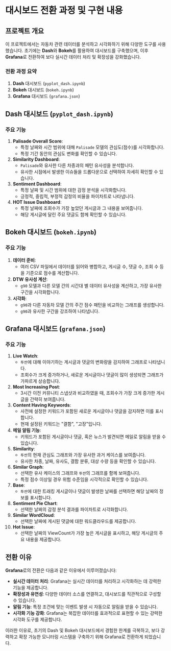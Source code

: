 # 대시보드 전환 과정 및 구현 내용

## 프로젝트 개요

이 프로젝트에서는 자동차 관련 데이터를 분석하고 시각화하기 위해 다양한 도구를 사용했습니다. 초기에는 **Dash**와 **Bokeh**를 활용하여 대시보드를 구축했으며, 이후 **Grafana**로 전환하여 보다 실시간 데이터 처리 및 확장성을 강화했습니다.

### 전환 과정 요약

1. **Dash** 대시보드 (`pyplot_dash.ipynb`)
2. **Bokeh** 대시보드 (`bokeh.ipynb`)
3. **Grafana** 대시보드 (`grafana.json`)

## Dash 대시보드 (`pyplot_dash.ipynb`)

### 주요 기능

1. **Palisade Overall Score**:
    - 특정 날짜와 시간 범위에 대해 `Palisade` 모델의 관심도(점수)를 시각화합니다.
    - 특정 기간 동안의 관심도 변화를 확인할 수 있습니다.
2. **Similarity Dashboard**:
    - `Palisade`와 유사한 다른 차종과의 패턴 유사성을 분석합니다.
    - 유사한 시점에서 발생한 이슈들을 드롭다운으로 선택하여 자세히 확인할 수 있습니다.
3. **Sentiment Dashboard**:
    - 특정 날짜 및 시간 범위에 대한 감정 분석을 시각화합니다.
    - 긍정적, 중립적, 부정적 감정의 비율을 파이차트로 나타냅니다.
4. **HOT Issue Dashboard**:
    - 특정 날짜에 조회수가 가장 높았던 게시글과 그 내용을 보여줍니다.
    - 해당 게시글에 달린 주요 댓글도 함께 확인할 수 있습니다.

## Bokeh 대시보드 (`bokeh.ipynb`)

### 주요 기능

1. **데이터 준비**:
    - 여러 CSV 파일에서 데이터를 읽어와 병합하고, 게시글 수, 댓글 수, 조회 수 등을 기준으로 점수를 계산합니다.
2. **DTW 유사성 계산**:
    - `g90` 모델과 다른 모델 간의 시간대 별 데이터 유사성을 계산하고, 가장 유사한 구간을 시각화합니다.
3. **시각화**:
    - `g90`과 다른 자동차 모델 간의 주간 점수 패턴을 비교하는 그래프를 생성합니다.
    - `g90`과 유사한 구간을 강조하여 나타냅니다.

## Grafana 대시보드 (`grafana.json`)

### 주요 기능

1. **Live Watch**:
    - `투싼`에 대해 이야기하는 게시글과 댓글의 변화량을 감지하여 그래프로 나타냅니다.
    - 조회수가 크게 증가하거나, 새로운 게시글이나 댓글이 많이 생성되면 그래프가 가파르게 상승합니다.
2. **Most Increasing Post**:
    - 3시간 이전 커뮤니티 스냅샷과 비교하였을 때, 조회수가 가장 크게 증가한 게시글을 간략히 보여줍니다.
3. **Content Having Keywords**:
    - 사전에 설정한 키워드가 포함된 새로운 게시글이나 댓글을 감지하면 이를 표시합니다.
    - 현재 설정된 키워드는 "결함", "고장"입니다.
4. **메일 알림 기능**:
    - 키워드가 포함된 게시글이나 댓글, 혹은 뉴스가 발견되면 메일로 알림을 받을 수 있습니다.
5. **Similarity**:
    - `투싼`의 현재 관심도 그래프와 가장 유사한 과거 케이스를 보여줍니다.
    - 유사한 차종, 날짜, 유사도, 결함 분류, 대상 수량 등을 확인할 수 있습니다.
6. **Similar Graph**:
    - 선택한 유사 케이스의 그래프와 `투싼`의 그래프를 함께 보여줍니다.
    - 특정 점수 이상일 경우 위험 수준임을 시각적으로 확인할 수 있습니다.
7. **Base**:
    - `투싼`에 대한 트래킹 게시글이나 댓글이 발생한 날짜를 선택하면 해당 날짜의 정보를 표시합니다.
8. **Sentiment Pie Chart**:
    - 선택한 날짜의 감정 분석 결과를 파이차트로 시각화합니다.
9. **Similar WordCloud**:
    - 선택한 날짜에 게시된 댓글에 대한 워드클라우드를 제공합니다.
10. **Hot Issue**:
    - 선택한 날짜의 ViewCount가 가장 높은 게시글을 표시하고, 해당 게시글의 주요 내용을 제공합니다.

## 전환 이유

**Grafana**로의 전환은 다음과 같은 이유에서 이루어졌습니다:

- **실시간 데이터 처리**: Grafana는 실시간 데이터를 처리하고 시각화하는 데 강력한 기능을 제공합니다.
- **확장성과 유연성**: 다양한 데이터 소스를 연결하고, 대시보드를 직관적으로 구성할 수 있습니다.
- **알림 기능**: 특정 조건에 맞는 이벤트 발생 시 자동으로 알림을 받을 수 있습니다.
- **시각화 기능 강화**: Grafana는 복잡한 데이터를 효과적으로 표현할 수 있는 강력한 시각화 도구를 제공합니다.

이러한 이유로, 초기의 Dash 및 Bokeh 대시보드에서 경험한 한계를 극복하고, 보다 강력하고 확장 가능한 모니터링 시스템을 구축하기 위해 Grafana로 전환하게 되었습니다.
